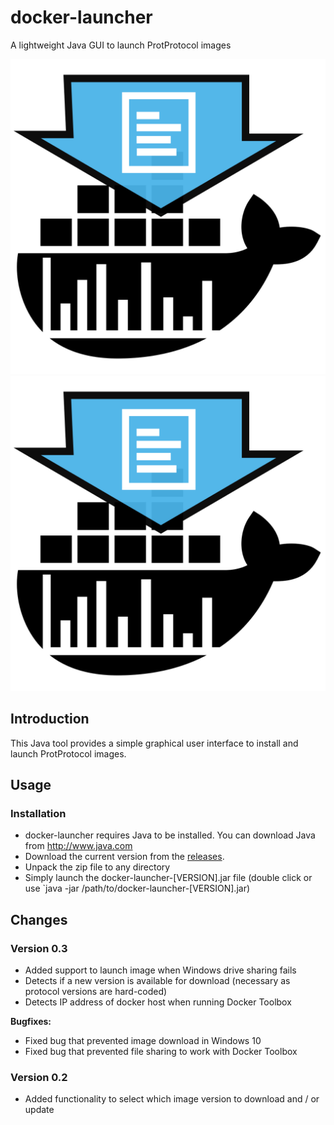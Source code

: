 # docker-launcher

A lightweight Java GUI to launch ProtProtocol images

![docker-launcher Logo](./icon.svg)
<img src="./icon.svg">

## Introduction

This Java tool provides a simple graphical user interface to install and launch
ProtProtocol images.

## Usage

### Installation

  * docker-launcher requires Java to be installed. You can download Java from http://www.java.com
  * Download the current version from the [releases](https://github.com/ProtProtocols/docker-launcher/releases). 
  * Unpack the zip file to any directory
  * Simply launch the docker-launcher-[VERSION].jar file (double click or use `java -jar /path/to/docker-launcher-[VERSION].jar)

## Changes

### Version 0.3

  * Added support to launch image when Windows drive sharing fails
  * Detects if a new version is available for download (necessary as protocol versions are hard-coded)
  * Detects IP address of docker host when running Docker Toolbox

**Bugfixes:**

  * Fixed bug that prevented image download in Windows 10
  * Fixed bug that prevented file sharing to work with Docker Toolbox

### Version 0.2

  * Added functionality to select which image version to download and / or update